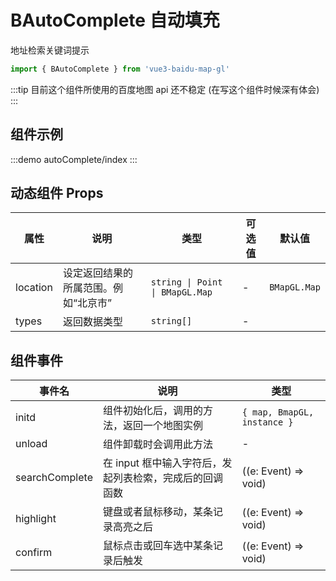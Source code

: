 # BAutoComplete 自动填充 <Badge type="tip" text="^2.1.3" />

地址检索关键词提示

```ts
import { BAutoComplete } from 'vue3-baidu-map-gl'
```

:::tip
目前这个组件所使用的百度地图 api 还不稳定 (在写这个组件时候深有体会)
:::

## 组件示例

:::demo
autoComplete/index
:::

## 动态组件 Props

| 属性     | 说明                                 | 类型                            | 可选值 | 默认值       |
| -------- | ------------------------------------ | ------------------------------- | ------ | ------------ |
| location | 设定返回结果的所属范围。例如“北京市” | `string \| Point \| BMapGL.Map` | -      | `BMapGL.Map` |
| types    | 返回数据类型                         | `string[]`                      | -      |

## 组件事件

| 事件名         | 说明                                                    | 类型                        |
| -------------- | ------------------------------------------------------- | --------------------------- |
| initd          | 组件初始化后，调用的方法，返回一个地图实例              | `{ map, BmapGL, instance }` |
| unload         | 组件卸载时会调用此方法                                  | -                           |
| searchComplete | 在 input 框中输入字符后，发起列表检索，完成后的回调函数 | ((e: Event) => void)        |
| highlight      | 键盘或者鼠标移动，某条记录高亮之后                      | ((e: Event) => void)        |
| confirm        | 鼠标点击或回车选中某条记录后触发                        | ((e: Event) => void)        |
